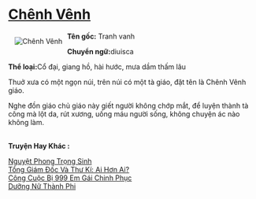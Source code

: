 <a href="https://utruyen.com/chenh-venh/21983/" title="Chênh Vênh"><h1>Chênh Vênh</h1></a><div style="display:table"><img align="right" style="float: left; padding: 10px;" src="https://utruyen.com/images/story/200x260/chenh-venh.jpg" alt="Chênh Vênh"><b>Tên gốc:</b> Tranh vanh<p></p><b>Chuyển ngữ:</b>diuisca<p></p><b>Thể loại:</b>Cổ đại, giang hồ, hài hước, mưa dầm thấm lâu<p></p>Thuở xưa có một ngọn núi, trên núi có một tà giáo, đặt tên là Chênh Vênh giáo.<p></p>Nghe đồn giáo chủ giáo này giết người không chớp mắt, để luyện thành tà công mà lột da, rút xương, uống máu người sống, không chuyện ác nào không làm.</div><p><br><b>Truyện Hay Khác :</b></p><a href="https://utruyen.com/nguyet-phong-trong-sinh/20943/" alt="Nguyệt Phong Trọng Sinh">Nguyệt Phong Trọng Sinh</a><br/><a href="https://truyenngontinhay.wordpress.com/2019/10/03/tong-giam-doc-va-thu-ki-ai-hon-ai/" alt="Tổng Giám Đốc Và Thư Kí: Ai Hơn Ai?">Tổng Giám Đốc Và Thư Kí: Ai Hơn Ai?</a><br/><a href="https://www.flickr.com/photos/184340401@N07/48782003508/" alt="Công Cuộc Bị 999 Em Gái Chinh Phục">Công Cuộc Bị 999 Em Gái Chinh Phục</a><br/><a href="https://github.com/quanluxury/truyenhot/tree/master/truyenhay/10243/" alt="Dưỡng Nữ Thành Phi">Dưỡng Nữ Thành Phi</a><br/>
